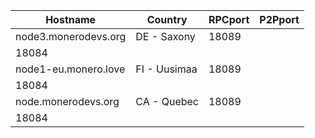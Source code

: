 Hostname | Country | RPCport | P2Pport
--- | --- | --- | ---
node3.monerodevs.org | DE - Saxony | 18089
 | 18084
node1-eu.monero.love | FI - Uusimaa | 18089
 | 18084
node.monerodevs.org | CA - Quebec | 18089
 | 18084
